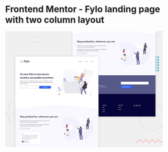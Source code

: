 # Frontend Mentor - Fylo landing page with two column layout

![Design preview for the Fylo landing page with two column layout challenge](./design/desktop-preview.jpg)




